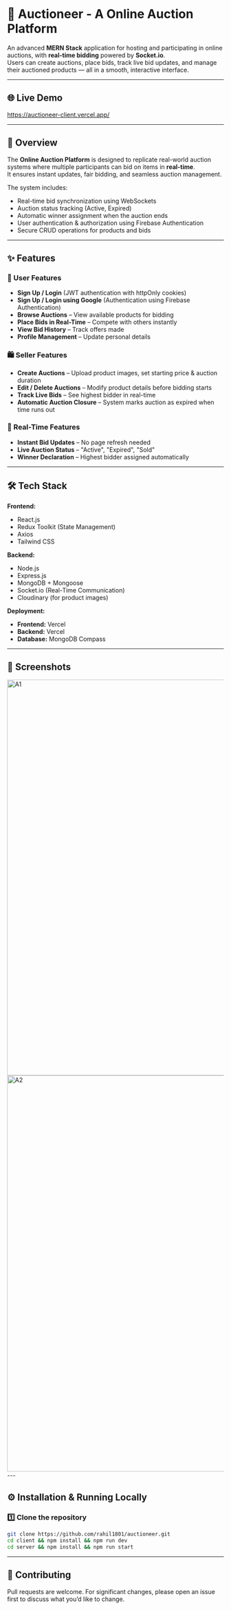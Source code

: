 # 🛒 Auctioneer - A Online Auction Platform

An advanced **MERN Stack** application for hosting and participating in online auctions, with **real-time bidding** powered by **Socket.io**.  
Users can create auctions, place bids, track live bid updates, and manage their auctioned products — all in a smooth, interactive interface.

---

## 🌐 Live Demo
https://auctioneer-client.vercel.app/

---

## 📖 Overview
The **Online Auction Platform** is designed to replicate real-world auction systems where multiple participants can bid on items in **real-time**.  
It ensures instant updates, fair bidding, and seamless auction management.

The system includes:
- Real-time bid synchronization using WebSockets
- Auction status tracking (Active, Expired)
- Automatic winner assignment when the auction ends
- User authentication & authorization using Firebase Authentication
- Secure CRUD operations for products and bids

---

## ✨ Features

### 👤 User Features
- **Sign Up / Login** (JWT authentication with httpOnly cookies)
- **Sign Up / Login using Google** (Authentication using Firebase Authentication)
- **Browse Auctions** – View available products for bidding
- **Place Bids in Real-Time** – Compete with others instantly
- **View Bid History** – Track offers made
- **Profile Management** – Update personal details

### 🛍 Seller Features
- **Create Auctions** – Upload product images, set starting price & auction duration
- **Edit / Delete Auctions** – Modify product details before bidding starts
- **Track Live Bids** – See highest bidder in real-time
- **Automatic Auction Closure** – System marks auction as expired when time runs out

### 🔄 Real-Time Features
- **Instant Bid Updates** – No page refresh needed
- **Live Auction Status** – "Active", "Expired", "Sold"
- **Winner Declaration** – Highest bidder assigned automatically

---

## 🛠 Tech Stack

**Frontend:**
- React.js
- Redux Toolkit (State Management)
- Axios
- Tailwind CSS

**Backend:**
- Node.js
- Express.js
- MongoDB + Mongoose
- Socket.io (Real-Time Communication)
- Cloudinary (for product images)

**Deployment:**
- **Frontend:** Vercel
- **Backend:** Vercel
- **Database:** MongoDB Compass

---

## 📸 Screenshots
<img width="1915" height="918" alt="A1" src="https://github.com/user-attachments/assets/2ce12c8e-7650-421a-b062-eaf2c1290a4b" />
<img width="1909" height="919" alt="A2" src="https://github.com/user-attachments/assets/6a8d0c5e-ce7d-4228-9909-b5dd8a359a4f" />
---

## ⚙️ Installation & Running Locally

### 1️⃣ Clone the repository
```bash
git clone https://github.com/rahil1801/auctioneer.git
cd client && npm install && npm run dev
cd server && npm install && npm run start
```
---

## 📖 Contributing
Pull requests are welcome. For significant changes, please open an issue first to discuss what you’d like to change.
